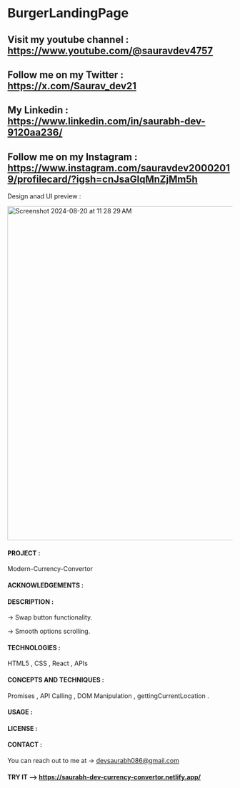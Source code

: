 # BurgerLandingPage

## Visit my youtube channel : https://www.youtube.com/@sauravdev4757
## Follow me on my Twitter : https://x.com/Saurav_dev21
## My Linkedin : https://www.linkedin.com/in/saurabh-dev-9120aa236/
## Follow me on my Instagram : https://www.instagram.com/sauravdev20002019/profilecard/?igsh=cnJsaGlqMnZjMm5h

Design anad UI preview :

<img width="749" alt="Screenshot 2024-08-20 at 11 28 29 AM" src="https://github.com/user-attachments/assets/94e18034-8bb4-43b5-8a28-d656837f0935">

#### PROJECT :

Modern-Currency-Convertor

#### ACKNOWLEDGEMENTS :

#### DESCRIPTION :
-> Swap button functionality.

-> Smooth options scrolling.

#### TECHNOLOGIES :
HTML5 , CSS , React , APIs 

#### CONCEPTS AND TECHNIQUES :
Promises , API Calling , DOM Manipulation , gettingCurrentLocation .

#### USAGE :

#### LICENSE :

#### CONTACT :

You can reach out to me at -> devsaurabh086@gmail.com

#### TRY IT -->  https://saurabh-dev-currency-convertor.netlify.app/
